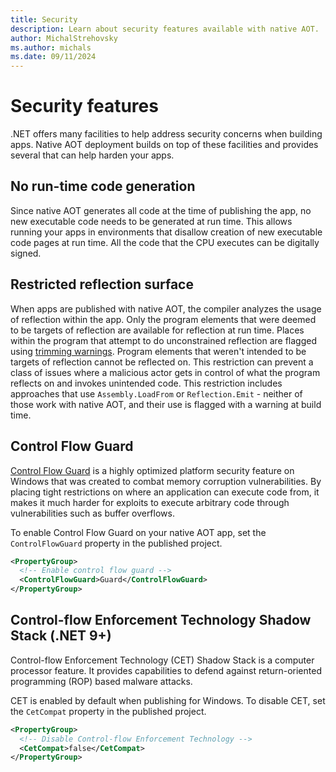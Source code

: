 ```yaml
---
title: Security
description: Learn about security features available with native AOT.
author: MichalStrehovsky
ms.author: michals
ms.date: 09/11/2024
---
```


# Security features

.NET offers many facilities to help address security concerns when building apps. Native AOT deployment builds on top of these facilities and provides several that can help harden your apps.

## No run-time code generation

Since native AOT generates all code at the time of publishing the app, no new executable code needs to be generated at run time. This allows running your apps in environments that disallow creation of new executable code pages at run time. All the code that the CPU executes can be digitally signed.

## Restricted reflection surface

When apps are published with native AOT, the compiler analyzes the usage of reflection within the app. Only the program elements that were deemed to be targets of reflection are available for reflection at run time. Places within the program that attempt to do unconstrained reflection are flagged using [trimming warnings](../trimming/fixing-warnings.md). Program elements that weren't intended to be targets of reflection cannot be reflected on. This restriction can prevent a class of issues where a malicious actor gets in control of what the program reflects on and invokes unintended code. This restriction includes approaches that use `Assembly.LoadFrom` or `Reflection.Emit` - neither of those work with native AOT, and their use is flagged with a warning at build time.

## Control Flow Guard

[Control Flow Guard](/windows/win32/secbp/control-flow-guard) is a highly optimized platform security feature on Windows that was created to combat memory corruption vulnerabilities. By placing tight restrictions on where an application can execute code from, it makes it much harder for exploits to execute arbitrary code through vulnerabilities such as buffer overflows.

To enable Control Flow Guard on your native AOT app, set the `ControlFlowGuard` property in the published project.

```xml
<PropertyGroup>
  <!-- Enable control flow guard -->
  <ControlFlowGuard>Guard</ControlFlowGuard>
</PropertyGroup>
```

## Control-flow Enforcement Technology Shadow Stack (.NET 9+)

Control-flow Enforcement Technology (CET) Shadow Stack is a computer processor feature. It provides capabilities to defend against return-oriented programming (ROP) based malware attacks.

CET is enabled by default when publishing for Windows. To disable CET, set the `CetCompat` property in the published project.

```xml
<PropertyGroup>
  <!-- Disable Control-flow Enforcement Technology -->
  <CetCompat>false</CetCompat>
</PropertyGroup>
```

